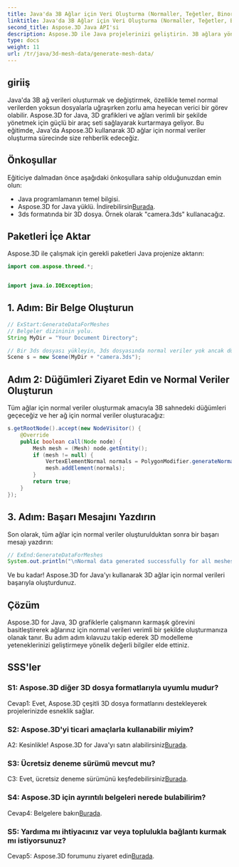 ```yaml
---
title: Java'da 3B Ağlar için Veri Oluşturma (Normaller, Teğetler, Binormaller)
linktitle: Java'da 3B Ağlar için Veri Oluşturma (Normaller, Teğetler, Binormaller)
second_title: Aspose.3D Java API'si
description: Aspose.3D ile Java projelerinizi geliştirin. 3B ağlara yönelik normal verileri zahmetsizce oluşturmak için eğitimimizi takip edin. 3D grafiklere kolaylıkla dalın.
type: docs
weight: 11
url: /tr/java/3d-mesh-data/generate-mesh-data/
---
```

## giriiş

Java'da 3B ağ verileri oluşturmak ve değiştirmek, özellikle temel normal verilerden yoksun dosyalarla uğraşırken zorlu ama heyecan verici bir görev olabilir. Aspose.3D for Java, 3D grafikleri ve ağları verimli bir şekilde yönetmek için güçlü bir araç seti sağlayarak kurtarmaya geliyor. Bu eğitimde, Java'da Aspose.3D kullanarak 3D ağlar için normal veriler oluşturma sürecinde size rehberlik edeceğiz.

## Önkoşullar

Eğiticiye dalmadan önce aşağıdaki önkoşullara sahip olduğunuzdan emin olun:

- Java programlamanın temel bilgisi.
-  Aspose.3D for Java yüklü. İndirebilirsin[Burada](https://releases.aspose.com/3d/java/).
- 3ds formatında bir 3D dosya. Örnek olarak "camera.3ds" kullanacağız.

## Paketleri İçe Aktar

Aspose.3D ile çalışmak için gerekli paketleri Java projenize aktarın:

```java
import com.aspose.threed.*;


import java.io.IOException;
```

## 1. Adım: Bir Belge Oluşturun

```java
// ExStart:GenerateDataForMeshes
// Belgeler dizininin yolu.
String MyDir = "Your Document Directory";

// Bir 3ds dosyası yükleyin, 3ds dosyasında normal veriler yok ancak düzeltme grubu var
Scene s = new Scene(MyDir + "camera.3ds");
```

## Adım 2: Düğümleri Ziyaret Edin ve Normal Veriler Oluşturun

Tüm ağlar için normal veriler oluşturmak amacıyla 3B sahnedeki düğümleri geçeceğiz ve her ağ için normal veriler oluşturacağız:

```java
s.getRootNode().accept(new NodeVisitor() {
    @Override
    public boolean call(Node node) {
        Mesh mesh = (Mesh) node.getEntity();
        if (mesh != null) {
            VertexElementNormal normals = PolygonModifier.generateNormal(mesh);
            mesh.addElement(normals);
        }
        return true;
    }
});
```

## 3. Adım: Başarı Mesajını Yazdırın

Son olarak, tüm ağlar için normal veriler oluşturulduktan sonra bir başarı mesajı yazdırın:

```java
// ExEnd:GenerateDataForMeshes
System.out.println("\nNormal data generated successfully for all meshes.");
```

Ve bu kadar! Aspose.3D for Java'yı kullanarak 3D ağlar için normal verileri başarıyla oluşturdunuz.

## Çözüm

Aspose.3D for Java, 3D grafiklerle çalışmanın karmaşık görevini basitleştirerek ağlarınız için normal verileri verimli bir şekilde oluşturmanıza olanak tanır. Bu adım adım kılavuzu takip ederek 3D modelleme yeteneklerinizi geliştirmeye yönelik değerli bilgiler elde ettiniz.

## SSS'ler

### S1: Aspose.3D diğer 3D dosya formatlarıyla uyumlu mudur?

Cevap1: Evet, Aspose.3D çeşitli 3D dosya formatlarını destekleyerek projelerinizde esneklik sağlar.

### S2: Aspose.3D'yi ticari amaçlarla kullanabilir miyim?

 A2: Kesinlikle! Aspose.3D for Java'yı satın alabilirsiniz[Burada](https://purchase.aspose.com/buy).

### S3: Ücretsiz deneme sürümü mevcut mu?

 C3: Evet, ücretsiz deneme sürümünü keşfedebilirsiniz[Burada](https://releases.aspose.com/).

### S4: Aspose.3D için ayrıntılı belgeleri nerede bulabilirim?

 Cevap4: Belgelere bakın[Burada](https://reference.aspose.com/3d/java/).

### S5: Yardıma mı ihtiyacınız var veya toplulukla bağlantı kurmak mı istiyorsunuz?

 Cevap5: Aspose.3D forumunu ziyaret edin[Burada](https://forum.aspose.com/c/3d/18).